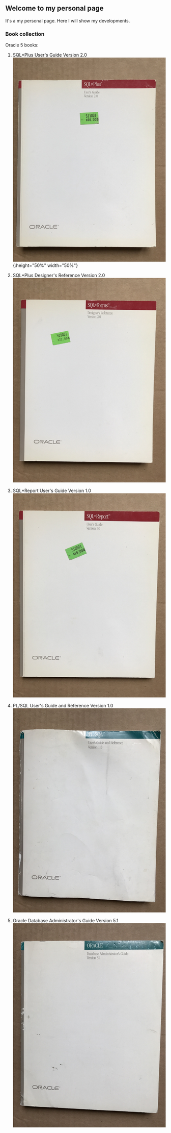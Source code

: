 ## Welcome to my personal page

It's a my personal page. Here I will show my developments.

### Book collection

Oracle 5 books:

1. SQL*Plus User's Guide Version 2.0
![SQL*Plus User's guide Version 2.0](/assets/images/IMG_0036_r.JPG){:height="50%" width="50%"}

2. SQL*Plus Designer's Reference Version 2.0
![SQL*Plus Designer's Reference Version 2.0](/assets/images/IMG_0039_r.JPG)

3. SQL*Report User's Guide Version 1.0
![SQL*Report User's Guide Version 1.0](/assets/images/IMG_0042_r.JPG)

4. PL/SQL User's Guide and Reference Version 1.0
![PL/SQL User's Guide and Reference Version 1.0](/assets/images/IMG_0043_r.JPG)

5. Oracle Database Administrator's Guide Version 5.1
![Oracle Database Administrator's Guide Version 5.1](/assets/images/IMG_0044_r.JPG)

